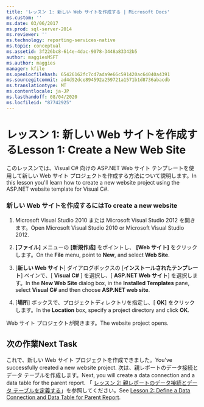 ```yaml
---
title: 'レッスン 1: 新しい Web サイトを作成する | Microsoft Docs'
ms.custom: ''
ms.date: 03/06/2017
ms.prod: sql-server-2014
ms.reviewer: ''
ms.technology: reporting-services-native
ms.topic: conceptual
ms.assetid: 3f226bc8-614e-4dac-9078-3448a83342b5
author: maggiesMSFT
ms.author: maggies
manager: kfile
ms.openlocfilehash: 65426162fc7cd7ada9e66c591420ac64040a4391
ms.sourcegitcommit: ad4d92dce894592a259721a1571b1d8736abacdb
ms.translationtype: MT
ms.contentlocale: ja-JP
ms.lasthandoff: 08/04/2020
ms.locfileid: "87742925"
---
```

# <a name="lesson-1-create-a-new-web-site"></a><span data-ttu-id="f8c4f-102">レッスン 1: 新しい Web サイトを作成する</span><span class="sxs-lookup"><span data-stu-id="f8c4f-102">Lesson 1: Create a New Web Site</span></span>
  <span data-ttu-id="f8c4f-103">このレッスンでは、Visual C# 向けの ASP.NET Web サイト テンプレートを使用して新しい Web サイト プロジェクトを作成する方法について説明します。</span><span class="sxs-lookup"><span data-stu-id="f8c4f-103">In this lesson you'll learn how to create a new website project using the ASP.NET website template for Visual C#.</span></span>  
  
### <a name="to-create-a-new-website"></a><span data-ttu-id="f8c4f-104">新しい Web サイトを作成するには</span><span class="sxs-lookup"><span data-stu-id="f8c4f-104">To create a new website</span></span>  
  
1.  <span data-ttu-id="f8c4f-105">Microsoft Visual Studio 2010 または Microsoft Visual Studio 2012 を開きます。</span><span class="sxs-lookup"><span data-stu-id="f8c4f-105">Open Microsoft Visual Studio 2010 or Microsoft Visual Studio 2012.</span></span>  
  
2.  <span data-ttu-id="f8c4f-106">**[ファイル]** メニューの **[新規作成]** をポイントし、 **[Web サイト]** をクリックします。</span><span class="sxs-lookup"><span data-stu-id="f8c4f-106">On the **File** menu, point to **New**, and select **Web Site**.</span></span>  
  
3.  <span data-ttu-id="f8c4f-107">[**新しい Web サイト**] ダイアログボックスの [**インストールされたテンプレート**] ペインで、[ **Visual C#** ] を選択し、[ **ASP.NET Web サイト**] を選択します。</span><span class="sxs-lookup"><span data-stu-id="f8c4f-107">In the **New Web Site** dialog box, in the **Installed Templates** pane, select **Visual C#** and then choose **ASP.NET web site**.</span></span>  
  
4.  <span data-ttu-id="f8c4f-108">[**場所**] ボックスで、プロジェクトディレクトリを指定し、[ **OK]** をクリックします。</span><span class="sxs-lookup"><span data-stu-id="f8c4f-108">In the **Location** box, specify a project directory and click **OK**.</span></span>  
  
 <span data-ttu-id="f8c4f-109">Web サイト プロジェクトが開きます。</span><span class="sxs-lookup"><span data-stu-id="f8c4f-109">The website project opens.</span></span>  
  
## <a name="next-task"></a><span data-ttu-id="f8c4f-110">次の作業</span><span class="sxs-lookup"><span data-stu-id="f8c4f-110">Next Task</span></span>  
 <span data-ttu-id="f8c4f-111">これで、新しい Web サイト プロジェクトを作成できました。</span><span class="sxs-lookup"><span data-stu-id="f8c4f-111">You've successfully created a new website project.</span></span> <span data-ttu-id="f8c4f-112">次は、親レポートのデータ接続とデータ テーブルを作成します。</span><span class="sxs-lookup"><span data-stu-id="f8c4f-112">Next, you will create a data connection and a data table for the parent report.</span></span> <span data-ttu-id="f8c4f-113">「 [レッスン 2: 親レポートのデータ接続とデータ テーブルを定義する](lesson-2-define-a-data-connection-and-data-table-for-parent-report.md)」を参照してください。</span><span class="sxs-lookup"><span data-stu-id="f8c4f-113">See [Lesson 2: Define a Data Connection and Data Table for Parent Report](lesson-2-define-a-data-connection-and-data-table-for-parent-report.md).</span></span>  
  
  
